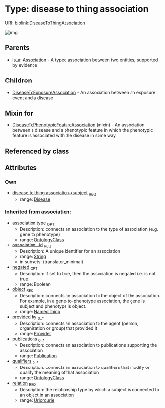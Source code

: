 
# Type: disease to thing association




URI: [biolink:DiseaseToThingAssociation](https://w3id.org/biolink/vocab/DiseaseToThingAssociation)


![img](http://yuml.me/diagram/nofunky;dir:TB/class/[Publication],[Provider],[OntologyClass],[NamedThing],[Disease]<subject%201..1-%20[DiseaseToThingAssociation&#124;relation(i):uriorcurie;id(i):string;negated(i):boolean%20%3F],[DiseaseToPhenotypicFeatureAssociation]uses%20-.->[DiseaseToThingAssociation],[DiseaseToThingAssociation]^-[DiseaseToExposureAssociation],[Association]^-[DiseaseToThingAssociation],[DiseaseToPhenotypicFeatureAssociation],[DiseaseToExposureAssociation],[Disease],[Association])

## Parents

 *  is_a: [Association](Association.md) - A typed association between two entities, supported by evidence

## Children

 * [DiseaseToExposureAssociation](DiseaseToExposureAssociation.md) - An association between an exposure event and a disease

## Mixin for

 * [DiseaseToPhenotypicFeatureAssociation](DiseaseToPhenotypicFeatureAssociation.md) (mixin)  - An association between a disease and a phenotypic feature in which the phenotypic feature is associated with the disease in some way

## Referenced by class


## Attributes


### Own

 * [disease to thing association➞subject](disease_to_thing_association_subject.md)  <sub>REQ</sub>
    * range: [Disease](Disease.md)

### Inherited from association:

 * [association type](association_type.md)  <sub>OPT</sub>
    * Description: connects an association to the type of association (e.g. gene to phenotype)
    * range: [OntologyClass](OntologyClass.md)
 * [association➞id](association_id.md)  <sub>REQ</sub>
    * Description: A unique identifier for an association
    * range: [String](types/String.md)
    * in subsets: (translator_minimal)
 * [negated](negated.md)  <sub>OPT</sub>
    * Description: if set to true, then the association is negated i.e. is not true
    * range: [Boolean](types/Boolean.md)
 * [object](object.md)  <sub>REQ</sub>
    * Description: connects an association to the object of the association. For example, in a gene-to-phenotype association, the gene is subject and phenotype is object.
    * range: [NamedThing](NamedThing.md)
 * [provided by](provided_by.md)  <sub>0..*</sub>
    * Description: connects an association to the agent (person, organization or group) that provided it
    * range: [Provider](Provider.md)
 * [publications](publications.md)  <sub>0..*</sub>
    * Description: connects an association to publications supporting the association
    * range: [Publication](Publication.md)
 * [qualifiers](qualifiers.md)  <sub>0..*</sub>
    * Description: connects an association to qualifiers that modify or qualify the meaning of that association
    * range: [OntologyClass](OntologyClass.md)
 * [relation](relation.md)  <sub>REQ</sub>
    * Description: the relationship type by which a subject is connected to an object in an association
    * range: [Uriorcurie](types/Uriorcurie.md)
